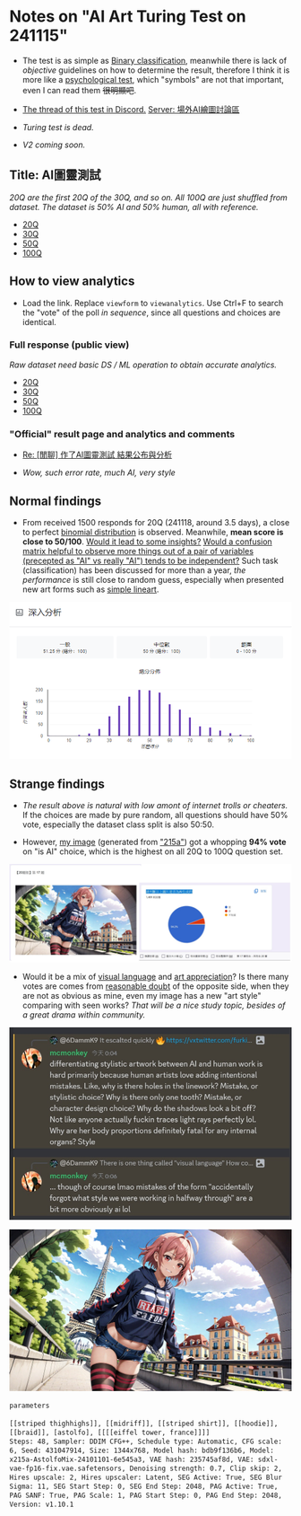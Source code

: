 # Notes on "AI Art Turing Test on 241115" #

- The test is as simple as [Binary classification](https://en.wikipedia.org/wiki/Binary_classification), meanwhile there is lack of *objective* guidelines on how to determine the result, therefore I think it is more like a [psychological test](https://en.wikipedia.org/wiki/Psychological_testing), which "symbols" are not that important, even I can read them ~~很明顯吧~~.

- [The thread of this test in Discord.](https://discord.com/channels/1027129024054575174/1305362631409926144) [Server: 場外AI繪圖討論區](https://discord.gg/FdvjW3jy) 

- *Turing test is dead.*

- *V2 coming soon.*

## Title: AI圖靈測試 ##

*20Q are the first 20Q of the 30Q, and so on. All 100Q are just shuffled from dataset. The dataset is 50% AI and 50% human, all with reference.*

- [20Q](https://forms.gle/2iTfiaCcwSSXWs6j8)
- [30Q](https://forms.gle/hzXRtphBZSoDcQcG9)
- [50Q](https://forms.gle/cp1EprygC6mKWrzq7)
- [100Q](https://forms.gle/AYR2JiyJuxviebTp7)

## How to view analytics ##

- Load the link. Replace `viewform` to `viewanalytics`. Use Ctrl+F to search the "vote" of the poll *in sequence*, since all questions and choices are identical. 

### Full response (public view) ###

*Raw dataset need basic DS / ML operation to obtain accurate analytics.*

- [20Q](https://docs.google.com/spreadsheets/d/1wW4e4eskJNQaL_HmkBIM1yPpIzGOrFC7MGcDZmnruQY/edit?usp=sharing)
- [30Q](https://docs.google.com/spreadsheets/d/1QgMRNW6ytQ91SNDuGuEF4P39JVRwMisca584Wv8HB-o/edit?usp=sharing)
- [50Q](https://docs.google.com/spreadsheets/d/1fGnuXlztDtdIiBbvqUn29T3flBG-kIqQ-LdKMSaMcHE/edit?usp=sharing)
- [100Q](https://docs.google.com/spreadsheets/d/1LPfiOEMtiyB8pIZ9Pm-_Jgja7htJslsiNgk9AImgSzM/edit?usp=sharing)

### "Official" result page and analytics and comments ###

- [Re: [閒聊] 作了AI圖靈測試 結果公布與分析](https://www.ptt.cc/bbs/C_Chat/M.1732025886.A.703.html)

- *Wow, such error rate, much AI, very style*

## Normal findings ##

- From received 1500 responds for 20Q (241118, around 3.5 days), a close to perfect [binomial distribution](https://en.wikipedia.org/wiki/Binomial_distribution) is observed. Meanwhile, **mean score is close to 50/100**. [Would it lead to some insights?](https://www.investopedia.com/terms/b/binomialdistribution.asp) [Would a confusion matrix helpful to observe more things out of a pair of variables (precepted as "AI" vs really "AI") tends to be independent?](https://www.ibm.com/topics/confusion-matrix) Such task (classification) has been discussed for more than a year, *the performance* is still close to random guess, especially when presented new art forms such as [simple lineart](https://x.com/furkiwi/status/1856654658540097868).

![24111802.png](./img/24111802.png) 

## Strange findings ## 

- *The result above is natural with low amont of internet trolls or cheaters.* If the choices are made by pure random, all questions should have 50% vote, especially the dataset class split is also 50:50.

- However, [my image](https://www.pixiv.net/en/artworks/124431314) (generated from ["215a"](../ch01/della.md#spinoff-dgmla)) got a whopping **94% vote** on "is AI" choice, which is the highest on all 20Q to 100Q question set.

![24111801.jpg](./img/24111801.jpg) 

- Would it be a mix of [visual language](https://en.wikipedia.org/wiki/Visual_language) and [art appreciation](https://human.libretexts.org/Bookshelves/Art/A_World_Perspective_of_Art_Appreciation_(Gustlin_and_Gustlin)/01%3A_A_World_Perspective_of_Art_Appreciation/1.01%3A_What_Is_Art_Appreciation)? Is there many votes are comes from [reasonable doubt](https://en.wikipedia.org/wiki/Reasonable_doubt) of the opposite side, when they are not as obvious as mine, even my image has a new "art style" comparing with seen works? *That will be a nice study topic, besides of a great drama within community.*

![24111803.jpg](./img/24111803.jpg) 

![241046-431047914-2688-1536-6-48-20241030014610.jpg](./img/241046-431047914-2688-1536-6-48-20241030014610.jpg)

```
parameters

[[striped thighhighs]], [[midriff]], [[striped shirt]], [[hoodie]], [[braid]], [astolfo], [[[[eiffel tower, france]]]]
Steps: 48, Sampler: DDIM CFG++, Schedule type: Automatic, CFG scale: 6, Seed: 431047914, Size: 1344x768, Model hash: bdb9f136b6, Model: x215a-AstolfoMix-24101101-6e545a3, VAE hash: 235745af8d, VAE: sdxl-vae-fp16-fix.vae.safetensors, Denoising strength: 0.7, Clip skip: 2, Hires upscale: 2, Hires upscaler: Latent, SEG Active: True, SEG Blur Sigma: 11, SEG Start Step: 0, SEG End Step: 2048, PAG Active: True, PAG SANF: True, PAG Scale: 1, PAG Start Step: 0, PAG End Step: 2048, Version: v1.10.1
```